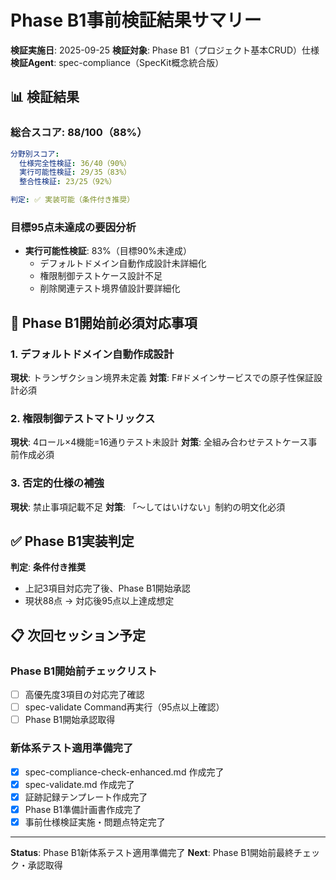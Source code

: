 # Phase B1事前検証結果サマリー

**検証実施日**: 2025-09-25
**検証対象**: Phase B1（プロジェクト基本CRUD）仕様
**検証Agent**: spec-compliance（SpecKit概念統合版）

## 📊 検証結果

### 総合スコア: **88/100（88%）**

```yaml
分野別スコア:
  仕様完全性検証: 36/40（90%）
  実行可能性検証: 29/35（83%）
  整合性検証: 23/25（92%）

判定: ✅ 実装可能（条件付き推奨）
```

### 目標95点未達成の要因分析
- **実行可能性検証**: 83%（目標90%未達成）
  - デフォルトドメイン自動作成設計未詳細化
  - 権限制御テストケース設計不足
  - 削除関連テスト境界値設計要詳細化

## 🔴 Phase B1開始前必須対応事項

### 1. デフォルトドメイン自動作成設計
**現状**: トランザクション境界未定義
**対策**: F#ドメインサービスでの原子性保証設計必須

### 2. 権限制御テストマトリックス
**現状**: 4ロール×4機能=16通りテスト未設計
**対策**: 全組み合わせテストケース事前作成必須

### 3. 否定的仕様の補強
**現状**: 禁止事項記載不足
**対策**: 「〜してはいけない」制約の明文化必須

## ✅ Phase B1実装判定

**判定**: **条件付き推奨**
- 上記3項目対応完了後、Phase B1開始承認
- 現状88点 → 対応後95点以上達成想定

## 📋 次回セッション予定

### Phase B1開始前チェックリスト
- [ ] 高優先度3項目の対応完了確認
- [ ] spec-validate Command再実行（95点以上確認）
- [ ] Phase B1開始承認取得

### 新体系テスト適用準備完了
- [x] spec-compliance-check-enhanced.md 作成完了
- [x] spec-validate.md 作成完了
- [x] 証跡記録テンプレート作成完了
- [x] Phase B1準備計画書作成完了
- [x] 事前仕様検証実施・問題点特定完了

---
**Status**: Phase B1新体系テスト適用準備完了
**Next**: Phase B1開始前最終チェック・承認取得
